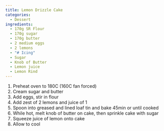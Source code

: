 ```yaml
---
title: Lemon Drizzle Cake
categories:
  - Dessert
ingredients:
  - 170g SR Flour
  - 170g sugar
  - 170g butter
  - 2 medium eggs
  - 2 lemons
  - "# Icing"
  - Sugar
  - Knob of Butter
  - Lemon juice
  - Lemon Rind
---
```

1. Preheat oven to 180C (160C fan forced)
2. Cream sugar and butter
3. Add eggs, stir in flour
4. Add zest of 2 lemons and juice of 1
5. Spoon into greased and lined loaf tin and bake 45min or until cooked
6. While hot, melt knob of butter on cake, then sprinkle cake with sugar
7. Squeeze juice of lemon onto cake
8. Allow to cool